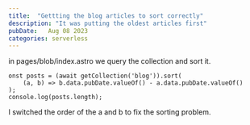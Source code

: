 ```yaml
---
title:  "Gettting the blog articles to sort correctly"
description: "It was putting the oldest articles first"
pubDate:   Aug 08 2023
categories: serverless
---
```


in pages/blob/index.astro we query the collection and sort it.

```
onst posts = (await getCollection('blog')).sort(
	(a, b) => b.data.pubDate.valueOf() - a.data.pubDate.valueOf()
);
console.log(posts.length);
```

I switched the order of the a and b to fix the sorting problem.


